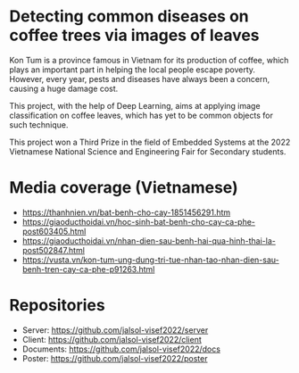 # Detecting common diseases on coffee trees via images of leaves

Kon Tum is a province famous in Vietnam for its production of coffee, which plays an important part in helping the local people escape poverty.
However, every year, pests and diseases have always been a concern, causing a huge damage cost.

This project, with the help of Deep Learning, aims at applying image classification on coffee leaves, which has yet to be common objects for such technique.

This project won a Third Prize in the field of Embedded Systems at the 2022 Vietnamese National Science and Engineering Fair for Secondary students.

# Media coverage (Vietnamese)

* https://thanhnien.vn/bat-benh-cho-cay-1851456291.htm
* https://giaoducthoidai.vn/hoc-sinh-bat-benh-cho-cay-ca-phe-post603405.html
* https://giaoducthoidai.vn/nhan-dien-sau-benh-hai-qua-hinh-thai-la-post502847.html
* https://vusta.vn/kon-tum-ung-dung-tri-tue-nhan-tao-nhan-dien-sau-benh-tren-cay-ca-phe-p91263.html

# Repositories
* Server: https://github.com/jalsol-visef2022/server
* Client: https://github.com/jalsol-visef2022/client
* Documents: https://github.com/jalsol-visef2022/docs
* Poster: https://github.com/jalsol-visef2022/poster